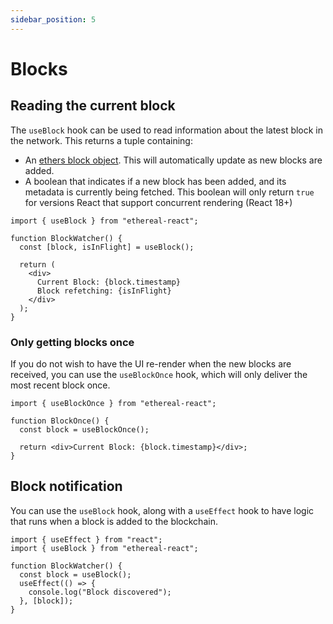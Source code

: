 ```yaml
---
sidebar_position: 5
---
```


# Blocks

## Reading the current block

The `useBlock` hook can be used to read information about the latest block in the network. This returns a tuple containing:

- An [ethers block object](https://docs.ethers.io/v5/api/providers/types/#providers-Block). This will automatically update as new blocks are added.
- A boolean that indicates if a new block has been added, and its metadata is currently being fetched. This boolean will only return `true` for versions React that support concurrent rendering (React 18+)

```tsx
import { useBlock } from "ethereal-react";

function BlockWatcher() {
  const [block, isInFlight] = useBlock();

  return (
    <div>
      Current Block: {block.timestamp}
      Block refetching: {isInFlight}
    </div>
  );
}
```

### Only getting blocks once

If you do not wish to have the UI re-render when the new blocks are received, you can use the `useBlockOnce` hook, which will only deliver the most recent block once.

```tsx
import { useBlockOnce } from "ethereal-react";

function BlockOnce() {
  const block = useBlockOnce();

  return <div>Current Block: {block.timestamp}</div>;
}
```

## Block notification

You can use the `useBlock` hook, along with a `useEffect` hook to have logic that runs when a block is added to the blockchain.

```tsx
import { useEffect } from "react";
import { useBlock } from "ethereal-react";

function BlockWatcher() {
  const block = useBlock();
  useEffect(() => {
    console.log("Block discovered");
  }, [block]);
}
```
